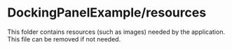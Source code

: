 # DockingPanelExample/resources

This folder contains resources (such as images) needed by the application. This file can
be removed if not needed.
